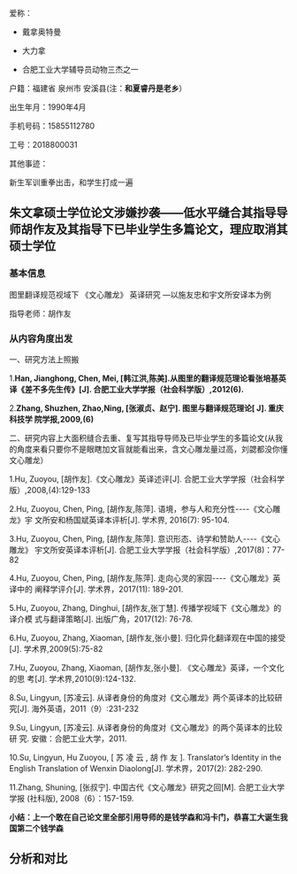 爱称：
- 戴拿奥特曼 

- 大力拿

- 合肥工业大学辅导员动物三杰之一

户籍：福建省 泉州市 安溪县(注：**和夏睿丹是老乡**）

出生年月：1990年4月

手机号码：15855112780

工号：2018800031

其他事迹：

新生军训重拳出击，和学生打成一遍

## 朱文拿硕士学位论文涉嫌抄袭——低水平缝合其指导导师胡作友及其指导下已毕业学生多篇论文，理应取消其硕士学位

### 基本信息

图里翻译规范视域下 《文心雕龙》 英译研究 —以施友忠和宇文所安译本为例

指导老师：胡作友

### 从内容角度出发
一、研究方法上照搬 

1.**Han, Jianghong, Chen, Mei, [韩江洪,陈美].从图里的翻译规范理论看张培基英译《差不多先生传》[J]. 合肥工业大学学报（社会科学版）,2012(6).**

2.**Zhang, Shuzhen, Zhao,Ning, [张淑贞、赵宁]. 图里与翻译规范理论[ J]. 重庆科技学
院学报,2009,(6)**

二、研究内容上大面积缝合去重、复写其指导导师及已毕业学生的多篇论文(从我的角度来看只要你不是眼瞎加文盲就能看出来，含文心雕龙量过高，刘勰都没你懂文心雕龙）

1.Hu, Zuoyou, [胡作友].《文心雕龙》英译述评[J]. 合肥工业大学学报（社会科学
版）,2008,(4):129-133

2.Hu, Zuoyou, Chen, Ping, [胡作友,陈萍]. 语境，参与人和充分性----《文心雕龙》宇
文所安和杨国斌英译本评析[J]. 学术界, 2016(7): 95-104.

3.Hu, Zuoyou, Chen, Ping, [胡作友,陈萍]. 意识形态、诗学和赞助人----《文心雕龙》
宇文所安英译本评析[J]. 合肥工业大学学报（社会科学版）,2017(8)：77-82

4.Hu, Zuoyou, Chen, Ping, [胡作友,陈萍]. 走向心灵的家园----《文心雕龙》英译中的
阐释学评介[J]. 学术界，2017(11): 189-201.

5.Hu, Zuoyou, Zhang, Dinghui, [胡作友,张丁慧]. 传播学视域下《文心雕龙》的译介模
式与翻译策略[J]. 出版广角，2017(12): 76-78.

6.Hu, Zuoyou, Zhang, Xiaoman, [胡作友,张小曼]. 归化异化翻译观在中国的接受[J]. 学术界,2009(5):75-82

7.Hu, Zuoyou, Zhang, Xiaoman, [胡作友,张小曼]. 《文心雕龙》英译，一个文化的思
考[J]. 学术界,2010(9):124-132.

8.Su, Lingyun, [苏凌云]. 从译者身份的角度对《文心雕龙》两个英译本的比较研究[J]. 海外英语，2011（9）:231-232

9.Su, Lingyun, [苏凌云]. 从译者身份的角度对《文心雕龙》的两个英译本的比较研
究. 安徽：合肥工业大学，2011.

10.Su, Lingyun, Hu Zuoyou, [ 苏 凌 云 , 胡 作 友 ]. Translator’s Identity in the English
Translation of Wenxin Diaolong[J]. 学术界，2017(2): 282-290.

11.Zhang, Shuning, [张叔宁]. 中国古代《文心雕龙》研究之回[M]. 合肥工业大学学报
(社科版), 2008（6）：157-159.

**小结：上一个敢在自己论文里全部引用导师的是钱学森和冯卡门，恭喜工大诞生我国第二个钱学森** 

## 分析和对比
